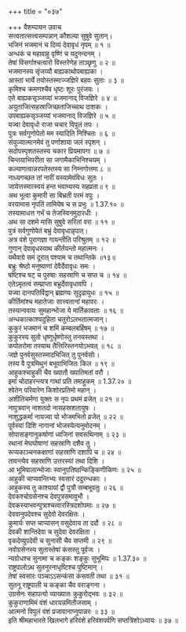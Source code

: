 +++
title = "०३७"

+++
वैशम्पायन उवाच  
सत्त्वतात्सत्त्वसम्पन्नान् कौशल्या सुषुवे सुतान्।  
भजिनं भजमानं च दिव्यं देवावृधं नृपम् ॥ १ ॥  
अन्धकं च महावाहु वृष्णिं च यदुनन्दनम् ।  
तेषां विसर्गाश्चत्वारो विस्तरेणेह ताञ्छृणु ॥ २ ॥  
भजमानस्य सृंजय्यौ बाह्यकाथोपबाह्यका ।  
आस्तां भार्ये तयोस्तस्माज्जज्ञिरे बहवः सुताः ॥ ३ ॥  
कृमिश्च क्रमणश्चैव धृष्टः शूरः पुरंजयः ।  
एते बाह्यकसृञ्जय्यां भजमानाद् विजज्ञिरे ॥ ४ ॥  
अयुताजित्सहस्राजिच्छताजिच्चाथ दाशकः ।  
उपबाह्यकसृञ्जय्यां भजमानाद् विजज्ञिरे ॥ ५ ॥  
यज्वा देवावृधो राजा चचार विपुलं तपः ।  
पुत्रः सर्वगुणोपेतो मम स्यादिति निश्चितः ॥ ६ ॥  
संयुज्यात्मानमेवं तु पर्णाशाया जलं स्पृशन् ।  
सदोपस्पृशतस्तस्य चकार प्रियमापगा ॥ ७ ॥  
चिन्तयाभिपरीता सा जगामैकाभिनिश्चयम् ।  
कल्याणत्वान्नरपतेस्तस्य सा निम्नगोत्तमा ८ ॥  
नाध्यगच्छत तां नारीं यस्यामेवंविधः सुतः ।  
जायेत्तस्मात्स्वयं हन्त भवाम्यस्य सहव्रता॥ ९ ॥  
अथ भूत्वा कुमारी सा बिभ्रती परमं वपुः ।  
वरयामास नृपतिं तामियेष च स प्रभुः ॥ 1.37.१० ॥  
तस्यामाधत्त गर्भं च तेजस्विनमुदारधीः ।  
अथ सा दशमे मासि सुषुवे सरितां वरा ॥ ११ ॥  
पुत्रं सर्वगुणोपेतं बभ्रुं देवावृधान्नृपात्।  
अत्र वंशे पुराणज्ञा गायन्तीति परिश्रुतम् ॥ १२ ॥  
गुणान् देवावृधस्याथ कीर्तयन्तो महात्मनः ।  
यथैवाग्रे समं दूरात् पश्याम च तथान्तिके ॥१३॥  
बभ्रुः श्रेष्ठो मनुष्याणां देवैर्देवावृधः समः ।  
षष्टिश्च षट् च पुरुषाः सहस्राणि च सप्त च ॥ १४ ॥  
एतेऽमृतत्वं सम्प्राप्ता बभ्रुर्देवावृधावपि ।  
यज्वा दानपतिर्विद्वान् ब्रह्मण्यः सुदृढायुधः ॥ १५ ॥  
कीर्तिमांश्च महातेजाः सात्त्वतानां महावरः ।  
तस्यान्ववायः सुमहान्भोजा ये मार्तिकावताः ॥ १६ ॥  
अन्धकात्काश्यदुहिता चतुरोऽलभतात्मजान्।  
कुकुरं भजमानं च शमिं कम्बलबर्हिषम् ॥ १७ ॥  
कुकुरस्य सुतो धृष्णुर्धृष्णोस्तु तनयस्तथा ।  
कपोतरोमा तस्याथ तैत्तिरिस्तनयोऽभवत् ॥ १८ ॥  
जज्ञे पुनर्वसुस्तस्मादभिजित् तु पुनर्वसोः।  
तस्य वै पुत्रमिथुनं बभूवाभिजितः किल ॥ १९ ॥  
आहुकश्चाहुकी चैव ख्यातौ ख्यातिमतां वरौ ।  
इमां चोदाहरन्त्यत्र गाथां प्रति तमाहुकम् ॥ 1.37.२० ॥  
श्वेतेन परिवारेण किशोरप्रतिमो महान् ।  
अशीतिचर्मणा युक्तः स नृपः प्रथमं व्रजेत् ॥ २१ ॥।  
नापुत्रवान् नाशतदो नासहस्रशतायुषः ।  
नाशुद्धकर्मा नायज्वा यो भोजमभितो व्रजेत् ॥ २२ ॥  
पूर्वस्यां दिशि नागानां भोजस्येत्यनुमोदनम् ।  
सोपासङ्गानुकर्षाणां ध्वजिनां सवरूथिनाम् ॥ २३ ॥  
रथानां मेघघोषाणां सहस्राणि दशैव तु ।  
रूप्यकाञ्चनकक्षाणां सहस्राणि दशापि च ॥ २४ ॥  
तावन्त्येव सहस्राणि उत्तरस्यां तथा दिशि ।  
आ भूमिपालान्भोजाः स्वानुपतिष्ठन्किङ्किणीकिणः ॥ २५ ॥  
आहुकी चाप्यवन्तिभ्यः स्वसारं ददुरन्धकाः ।  
आहुकस्य तु काश्यायां द्वौ पुत्रौ सम्बभूवतुः ॥ २६ ॥  
देवकश्चोग्रसेनश्च देवपुत्रसमावुभौ ।  
देवकस्याभवन्पुत्राश्चत्वारस्त्रिदशोपमाः ॥ २७ ॥  
देववानुपदेवश्च सुदेवो देवरक्षितः ।  
कुमार्यः सप्त चाप्यासन् वसुदेवाय ता ददौ ॥ २८ ॥  
देवकी शान्तिदेवा च सुदेवा देवरक्षिता ।  
वृकदेव्युपदेवी च सुनासी चैव सप्तमी ॥ २९ ॥  
नवोग्रसेनस्य सुतास्तेषां कंसस्तु पूर्वजः ।  
न्यग्रोधश्च सुनामा च कङ्कः शङ्कुः सुभूमिपः ॥ 1.37.३० ॥  
राष्ट्रपालोऽथ सुतनुरनाधृष्टिश्च पुष्टिमान् ।  
तेषां स्वसारः पञ्चाऽऽसन्कंसा कंसवती तथा ॥ ३१ ॥  
सुतनू राष्ट्रपाली च कङ्का चैव वराङ्गना ।  
उग्रसेनः सहापत्यो व्याख्यातः कुकुरोद्भवः ॥ ३२ ॥  
कुकुराणामिमं वंशं धारयन्नमितौजसाम् ।  
आत्मनो विपुलं वंशं प्रजावानाप्नुयान्नरः ॥ ३३ ॥  
इति श्रीमहाभारते खिलभागे हरिवंशे हरिवंशपर्वणि सप्तत्रिंशोऽध्यायः ॥ ३७ ॥